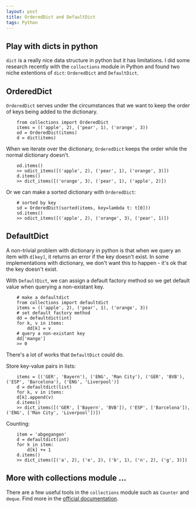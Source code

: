 ```yaml
---
layout: post
title: OrderedDict and DefaultDict
tags: Python
---
```

## Play with dicts in python

`dict` is a really nice data structure in python but it has limitations. I did some research recently  with the `collections` module in Python and found two niche extentions of `dict`: `OrderedDict` and `DefaultDict`.

## OrderedDict

`OrderedDict` serves under the circumstances that we want to keep the order of keys being added to the dictionary.

```
	from collections import OrderedDict
	items = (('apple', 2), ('pear', 1), ('orange', 3))
	od = OrderedDict(items)
	d = dict(items)
```

When we iterate over the dictionary, `OrderedDict` keeps the order while the normal dictionary doesn't.

```
	od.items()
	>> odict_items([('apple', 2), ('pear', 1), ('orange', 3)])
	d.items()
	>> dict_items([('orange', 3), ('pear', 1), ('apple', 2)])
```

Or we can make a sorted dictionary with `OrderedDict`:

```
	# sorted by key
	sd = OrderedDict(sorted(items, key=lambda t: t[0]))
	sd.items()
	>> odict_items([('apple', 2), ('orange', 3), ('pear', 1)])
```

## DefaultDict

A non-trivial problem with dictionary in python is that when we query an item with `d[key]`, it returns an error if the key doesn't exist. In some implementations with dictionary, we don't want this to happen - it's ok that the key doesn't exist. 

With `DefaultDict`, we can assign a default factory method so we get default value when querying a non-existant key.

```
	# make a defaultdict
	from collections import defaultdict
	items = (('apple', 2), ('pear', 1), ('orange', 3))
	# set default factory method
	dd = defaultdict(int)
	for k, v in items:
    	dd[k] = v
    # query a non-existant key
    dd['mango']
    >> 0
```

There's a lot of works that `DefaultDict` could do.

Store key-value pairs in lists:

```
	items = [('GER', 'Bayern'), ('ENG', 'Man City'), ('GER', 'BVB'), ('ESP', 'Barcelona'), ('ENG', 'Liverpool')]
	d = defaultdict(list)
	for k, v in items:
	d[k].append(v)
	d.items()
	>> dict_items([('GER', ['Bayern', 'BVB']), ('ESP', ['Barcelona']), ('ENG', ['Man City', 'Liverpool'])])
```

Counting:

```
	item = 'abgegangen'
	d = defaultdict(int)
	for k in item:
    	d[k] += 1
	d.items()
	>> dict_items([('a', 2), ('e', 2), ('b', 1), ('n', 2), ('g', 3)])
```

## More with collections module ...

There are a few useful tools in the `collections` module such as `Counter` and `deque`. Find more in the [official documentation](https://docs.python.org/2/library/collections.html#module-collections).
